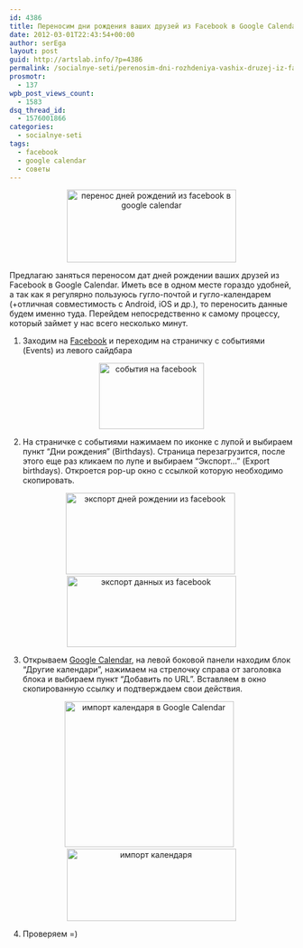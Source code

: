 ```yaml
---
id: 4386
title: Переносим дни рождения ваших друзей из Facebook в Google Calendar
date: 2012-03-01T22:43:54+00:00
author: serEga
layout: post
guid: http://artslab.info/?p=4386
permalink: /socialnye-seti/perenosim-dni-rozhdeniya-vashix-druzej-iz-facebook-v-google-calendar/
prosmotr:
  - 137
wpb_post_views_count:
  - 1583
dsq_thread_id:
  - 1576001866
categories:
  - socialnye-seti
tags:
  - facebook
  - google calendar
  - советы
---
```

<center>
  <a href="{{site.img_cdn}}/fb_to_google_cal.png"><img src="{{site.img_cdn}}/fb_to_google_cal-300x129.png" alt="перенос дней рождений из facebook в google calendar" title="fb_to_google_cal" width="300" height="129" class="aligncenter size-medium wp-image-4387" srcset="{{site.img_cdn}}/fb_to_google_cal-300x129.png 300w, {{site.img_cdn}}/fb_to_google_cal.png 692w" sizes="(max-width: 300px) 100vw, 300px" /></a>
</center>

Предлагаю заняться переносом дат дней рождении ваших друзей из Facebook в Google Calendar. Иметь все в одном месте гораздо удобней, а так как я регулярно пользуюсь гугло-почтой и гугло-календарем (+отличная совместимость с Android, iOS и др.), то переносить данные будем именно туда. Перейдем непосредственно к самому процессу, который займет у нас всего несколько минут.

<!--more-->

1. Заходим на [Facebook](http://facebook.com) и переходим на страничку с событиями (Events) из левого сайдбара

<center>
  <img src="{{site.img_cdn}}/events_on_facebook.jpg" alt="события на facebook" title="events_on_facebook" width="186" height="117" class="aligncenter size-full wp-image-4390" />
</center>

2. На страничке с событиями нажимаем по иконке с лупой и выбираем пункт &#8220;Дни рождения&#8221; (Birthdays). Страница перезагрузится, после этого еще раз кликаем по лупе и выбираем &#8220;Экспорт&#8230;&#8221; (Export birthdays). Откроется pop-up окно с ссылкой которую необходимо скопировать.

<center>
  <a href="{{site.img_cdn}}/export_dne_rozhdenii.png"><img src="{{site.img_cdn}}/export_dne_rozhdenii-300x144.png" alt="экспорт дней рождении из facebook" title="export_dne_rozhdenii" width="300" height="144" class="aligncenter size-medium wp-image-4389" srcset="{{site.img_cdn}}/export_dne_rozhdenii-300x144.png 300w, {{site.img_cdn}}/export_dne_rozhdenii.png 421w" sizes="(max-width: 300px) 100vw, 300px" /></a>&nbsp;<a href="{{site.img_cdn}}/facebook_export_birthdays.jpg"><img src="{{site.img_cdn}}/facebook_export_birthdays-300x126.jpg" alt="экспорт данных из facebook" title="facebook_export_birthdays" width="300" height="126" class="aligncenter size-medium wp-image-4393" srcset="{{site.img_cdn}}/facebook_export_birthdays-300x126.jpg 300w, {{site.img_cdn}}/facebook_export_birthdays.jpg 441w" sizes="(max-width: 300px) 100vw, 300px" /></a>
</center>

3. Открываем [Google Calendar](https://www.google.com/calendar), на левой боковой панели находим блок &#8220;Другие календари&#8221;, нажимаем на стрелочку справа от заголовка блока и выбираем пункт &#8220;Добавить по URL&#8221;. Вставляем в окно скопированную ссылку и подтверждаем свои действия.

<center>
  <a href="{{site.img_cdn}}/google_calendar_add_facebook_birthdays.jpg"><img src="{{site.img_cdn}}/google_calendar_add_facebook_birthdays-300x258.jpg" alt="импорт календаря в Google Calendar" title="google_calendar_add_facebook_birthdays" width="300" height="258" class="aligncenter size-medium wp-image-4391" srcset="{{site.img_cdn}}/google_calendar_add_facebook_birthdays-300x258.jpg 300w, {{site.img_cdn}}/google_calendar_add_facebook_birthdays.jpg 507w" sizes="(max-width: 300px) 100vw, 300px" /></a> &nbsp; <a href="{{site.img_cdn}}/import_birthdays_google_calendar.jpg"><img src="{{site.img_cdn}}/import_birthdays_google_calendar-300x128.jpg" alt="импорт календаря" title="import_birthdays_google_calendar" width="300" height="128" class="aligncenter size-medium wp-image-4392" srcset="{{site.img_cdn}}/import_birthdays_google_calendar-300x128.jpg 300w, {{site.img_cdn}}/import_birthdays_google_calendar.jpg 513w" sizes="(max-width: 300px) 100vw, 300px" /></a>
</center>

4. Проверяем =)